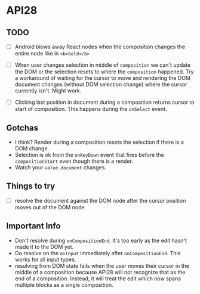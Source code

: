 # API28

## TODO

- [ ] Android blows away React nodes when the composition changes the entire node like in `<b>bold</b>`
- [ ] When user changes selection in middle of `composition` we can't update the DOM or the selection resets to where the `composition` happened. Try a workaround of waiting for the cursor to move and rendering the DOM document changes (without DOM selection change) where the cursor currently isn't. Might work.
- [ ] Clicking last position in document during a composition returns cursor to start of composition. This happens during the `onSelect` event.


## Gotchas

- I think? Render during a composition resets the selection if there is a DOM change.
- Selection is ok from the `onKeyDown` event that fires before the `compositionStart` even though there is a render.
- Watch your `value.document` changes.


## Things to try

- [ ] resolve the document against the DOM node after the cursor position moves out of the DOM node


## Important Info

- Don't resolve during `onCompositionEnd`. It's too early as the edit hasn't made it to the DOM yet.
- Do resolve on the `onInput` immediately after `onCompositionEnd`. This works for all input types.
- resolving from DOM state fails when the user moves their cursor in the middle of a composition because API28 will not recognize that as the end of a composition. Instead, it will treat the edit which now spans multiple blocks as a single composition.
